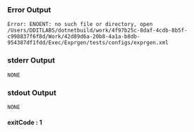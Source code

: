 ### Error Output   
```
Error: ENOENT: no such file or directory, open  /Users/DDITLABS/dotnetbuild/work/4f97b25c-8daf-4cdb-8b5f-c998837f6f8d/Work/42d89d6a-20b8-4a1a-b8db-954387df1fdd/Exec/Exprgen/tests/configs/exprgen.xml 
```
### stderr Output   

```
NONE
```
### stdout Output   

```
NONE
```   
#### exitCode : 1
